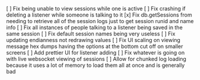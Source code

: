 [ ] Fix being unable to view sessions while one is active
[ ] Fix crashing if deleting a listener while someone is talking to it
[x] Fix db.getSessions from needing to retrieve all of the session logs just to get session runid and name info
[ ] Fix all instances of people talking to a listener being saved in the same session
[ ] Fix default session names being very useless
[ ] Fix updating endianness not redrawing values
[ ] Fix UI scaling on viewing message hex dumps having the options at the bottom cut off on smaller screens
[ ] Add prettier UI for listener adding
[ ] Fix whatever is going on with live websocket viewing of sessions
[ ] Allow for chunked log loading because it uses a lot of memory to load them all at once and is generally bad
